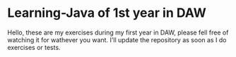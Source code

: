 # Learning-Java of 1st year in DAW
Hello, these are my exercises during my first year in DAW, please fell free of watching it for wathever you want.
I'll update the repository as soon as I do exercises or tests.
